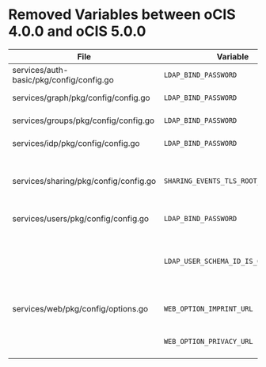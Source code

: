 # Removed Variables between oCIS 4.0.0 and oCIS 5.0.0

| File                                     | Variable                             | Replacement                               | Description                                                                                                                                                                                 |
|------------------------------------------|--------------------------------------|-------------------------------------------|---------------------------------------------------------------------------------------------------------------------------------------------------------------------------------------------|
| services/auth-basic/pkg/config/config.go | `LDAP_BIND_PASSWORD`                 | `OC_LDAP_BIND_PASSWORD`                 | Password to use for authenticating the 'bind_dn'.                                                                                                                                           |
| services/graph/pkg/config/config.go      | `LDAP_BIND_PASSWORD`                 | `OC_LDAP_BIND_PASSWORD`                 | Password to use for authenticating the 'bind_dn'.                                                                                                                                           |
| services/groups/pkg/config/config.go     | `LDAP_BIND_PASSWORD`                 | `OC_LDAP_BIND_PASSWORD`                 | Password to use for authenticating the 'bind_dn'.                                                                                                                                           |
| services/idp/pkg/config/config.go        | `LDAP_BIND_PASSWORD`                 | `OC_LDAP_BIND_PASSWORD`                 | Password to use for authenticating the 'bind_dn'.                                                                                                                                           |
| services/sharing/pkg/config/config.go    | `SHARING_EVENTS_TLS_ROOT_CA_CERT` | `SHARING_EVENTS_TLS_ROOT_CA_CERTIFICATE` | The root CA certificate used to validate the server's TLS certificate. If provided SHARING_EVENTS_TLS_INSECURE will be seen as false. |
| services/users/pkg/config/config.go      | `LDAP_BIND_PASSWORD`                 | `OC_LDAP_BIND_PASSWORD`                 | Password to use for authenticating the 'bind_dn'.                                                                                                                                           |
|                                          | `LDAP_USER_SCHEMA_ID_IS_OCTETSTRING` | `OC_LDAP_USER_SCHEMA_ID_IS_OCTETSTRING` | Set this to true if the defined 'ID' attribute for users is of the 'OCTETSTRING' syntax. This is e.g. required when using the 'objectGUID' attribute of Active Directory for the user ID's. |
| services/web/pkg/config/options.go       | `WEB_OPTION_IMPRINT_URL` | To be configured via the `theme.json` file | Specifies the target URL for the imprint link valid for the ocis instance in the account menu. |
|                                          | `WEB_OPTION_PRIVACY_URL` | To be configured via the `theme.json` file | Specifies the target URL for the privacy link valid for the ocis instance in the account menu. |

